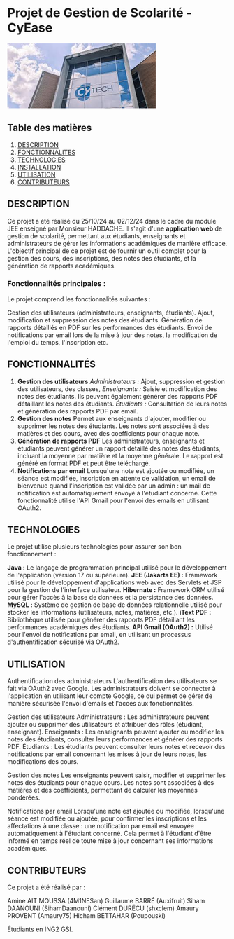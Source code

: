 # Projet de Gestion de Scolarité - **CyEase**

![alt_text](https://github.com/Auxifruit/ProjetGestionJEE/blob/main/banner.jpg)

## Table des matières
1. [DESCRIPTION](#description)
2. [FONCTIONNALITES](#fonctionnalités)
3. [TECHNOLOGIES](#technologies)
4. [INSTALLATION](#installation)
5. [UTILISATION](#utilisation)
6. [CONTRIBUTEURS](#contributeurs)

## DESCRIPTION
Ce projet a été réalisé du 25/10/24 au 02/12/24 dans le cadre du module JEE enseigné par Monsieur HADDACHE. Il s'agit d'une **application web** de gestion de scolarité, permettant aux étudiants, enseignants et administrateurs de gérer les informations académiques de manière efficace. L'objectif principal de ce projet est de fournir un outil complet pour la gestion des cours, des inscriptions, des notes des étudiants, et la génération de rapports académiques.

### Fonctionnalités principales :
Le projet comprend les fonctionnalités suivantes :

Gestion des utilisateurs (administrateurs, enseignants, étudiants).
Ajout, modification et suppression des notes des étudiants.
Génération de rapports détaillés en PDF sur les performances des étudiants.
Envoi de notifications par email lors de la mise à jour des notes, la modification de l'emploi du temps, l'inscription etc.

## FONCTIONNALITÉS

1. **Gestion des utilisateurs**
   _Administrateurs :_ Ajout, suppression et gestion des utilisateurs, des classes, 
   _Enseignants :_ Saisie et modification des notes des étudiants. Ils peuvent également générer des rapports PDF détaillant les notes des étudiants.
   _Étudiants :_ Consultation de leurs notes et génération des rapports PDF par email.
2. **Gestion des notes**
   Permet aux enseignants d'ajouter, modifier ou supprimer les notes des étudiants.
   Les notes sont associées à des matières et des cours, avec des coefficients pour chaque note.
3. **Génération de rapports PDF**
   Les administrateurs, enseignants et étudiants peuvent générer un rapport détaillé des notes des étudiants, incluant la moyenne par matière et la moyenne générale.
   Le rapport est généré en format PDF et peut être téléchargé.
4. **Notifications par email**
   Lorsqu'une note est ajoutée ou modifiée, un séance est modifiée, inscription en attente de validation, un email de bienvenue quand l'inscription est validée par un admin : un mail de notification est automatiquement envoyé à l'étudiant concerné. Cette fonctionnalité utilise l'API Gmail pour l'envoi des emails en utilisant OAuth2.

## TECHNOLOGIES

Le projet utilise plusieurs technologies pour assurer son bon fonctionnement :

**Java :** Le langage de programmation principal utilisé pour le développement de l'application (version 17 ou supérieure).
**JEE (Jakarta EE) :** Framework utilisé pour le développement d'applications web avec des Servlets et JSP pour la gestion de l'interface utilisateur.
**Hibernate :** Framework ORM utilisé pour gérer l'accès à la base de données et la persistance des données.
**MySQL :** Système de gestion de base de données relationnelle utilisé pour stocker les informations (utilisateurs, notes, matières, etc.).
**iText PDF :** Bibliothèque utilisée pour générer des rapports PDF détaillant les performances académiques des étudiants.
**API Gmail (OAuth2) :** Utilisé pour l'envoi de notifications par email, en utilisant un processus d'authentification sécurisé via OAuth2.

## UTILISATION
Authentification des administrateurs
L'authentification des utilisateurs se fait via OAuth2 avec Google. Les administrateurs doivent se connecter à l'application en utilisant leur compte Google, ce qui permet de gérer de manière sécurisée l'envoi d'emails et l'accès aux fonctionnalités.

Gestion des utilisateurs
Administrateurs : Les administrateurs peuvent ajouter ou supprimer des utilisateurs et attribuer des rôles (étudiant, enseignant).
Enseignants : Les enseignants peuvent ajouter ou modifier les notes des étudiants, consulter leurs performances et générer des rapports PDF.
Étudiants : Les étudiants peuvent consulter leurs notes et recevoir des notifications par email concernant les mises à jour de leurs notes, les modifications des cours.

Gestion des notes
Les enseignants peuvent saisir, modifier et supprimer les notes des étudiants pour chaque cours. Les notes sont associées à des matières et des coefficients, permettant de calculer les moyennes pondérées.

Notifications par email
Lorsqu'une note est ajoutée ou modifiée, lorsqu'une séance est modifiée ou ajoutée, pour confirmer les inscriptions et les affectations à une classe : une notification par email est envoyée automatiquement à l'étudiant concerné. Cela permet à l'étudiant d'être informé en temps réel de toute mise à jour concernant ses informations académiques.

## CONTRIBUTEURS
Ce projet a été réalisé par :

Amine AIT MOUSSA (4M1NESan)
Guillaume BARRÉ (Auxifruit)
Siham DAANOUNI (SihamDaanouni)
Clément DURÉCU (shxclem)
Amaury PROVENT (Amaury75)
Hicham BETTAHAR (Poupouski)

Étudiants en ING2 GSI.
